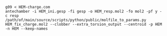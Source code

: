     g09 < HEM-charge.com
    antechamber -i HEM_ini.gesp -fi gesp -o HEM_resp.mol2 -fo mol2 -pf y -c resp
    /path/of/main/source/scripts/python/public/molfile_to_params.py HEM_fix_charge.mol2 --clobber --extra_torsion_output --centroid -p HEM -n HEM --keep-names
